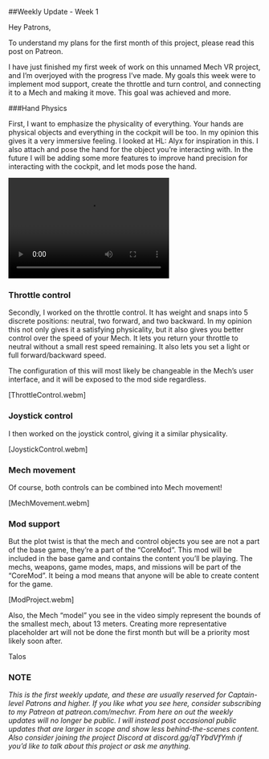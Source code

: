 ##Weekly Update - Week 1

Hey Patrons,

To understand my plans for the first month of this project, please read this post on Patreon.

I have just finished my first week of work on this unnamed Mech VR project, and I’m overjoyed with the progress I’ve made. 
My goals this week were to implement mod support, create the throttle and turn control, and connecting it to a Mech and making it move. This goal was achieved and more.

###Hand Physics

First, I want to emphasize the physicality of everything. Your hands are physical objects and everything in the cockpit will be too. 
In my opinion this gives it a very immersive feeling. I looked at HL: Alyx for inspiration in this. I also attach and pose the hand for the object you’re interacting with. 
In the future I will be adding some more features to improve hand precision for interacting with the cockpit, and let mods pose the hand.

<video src="https://user-images.githubusercontent.com/1854650/129530107-0da64120-5587-4470-b129-c9797e8318b4.mp4" width="320" height="200" controls preload></video>

### Throttle control

Secondly, I worked on the throttle control. It has weight and snaps into 5 discrete positions: neutral, two forward, and two backward. 
In my opinion this not only gives it a satisfying physicality, but it also gives you better control over the speed of your Mech. 
It lets you return your throttle to neutral without a small rest speed remaining. It also lets you set a light or full forward/backward speed. 

The configuration of this will most likely be changeable in the Mech’s user interface, and it will be exposed to the mod side regardless.

[ThrottleControl.webm]

### Joystick control

I then worked on the joystick control, giving it a similar physicality. 

[JoystickControl.webm]

### Mech movement

Of course, both controls can be combined into Mech movement!

[MechMovement.webm]

### Mod support

But the plot twist is that the mech and control objects you see are not a part of the base game, they’re a part of the “CoreMod”. 
This mod will be included in the base game and contains the content you’ll be playing. The mechs, weapons, game modes, maps, and missions will be part of the “CoreMod”. 
It being a mod means that anyone will be able to create content for the game. 

[ModProject.webm]

Also, the Mech “model” you see in the video simply represent the bounds of the smallest mech, about 13 meters. Creating more representative placeholder art will not be done the first month but will be a priority most likely soon after.

Talos

### NOTE
_This is the first weekly update, and these are usually reserved for Captain-level Patrons and higher. If you like what you see here, consider subscribing to my Patreon at patreon.com/mechvr. From here on out the weekly updates will no longer be public. I will instead post occasional public updates that are larger in scope and show less behind-the-scenes content. 
Also consider joining the project Discord at discord.gg/qTYbdVfYmh if you’d like to talk about this project or ask me anything._
